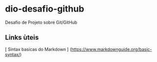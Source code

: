 # dio-desafio-github
Desafio de Projeto sobre Git/GitHub
## Links ùteis
[ Sintax basicas do Markdown ] (https://www.markdownguide.org/basic-syntax/) 
